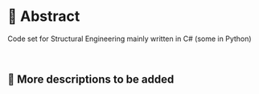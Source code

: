 # 🌟 Abstract
Code set for Structural Engineering mainly written in C# (some in Python)

<br>


## 🌟 More descriptions to be added
